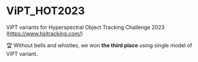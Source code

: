 # ViPT_HOT2023
ViPT variants for Hyperspectral Object Tracking Challenge 2023 (https://www.hsitracking.com/)  
  
:trophy: Without bells and whistles, we won **the third place** using single model of ViPT variant.
